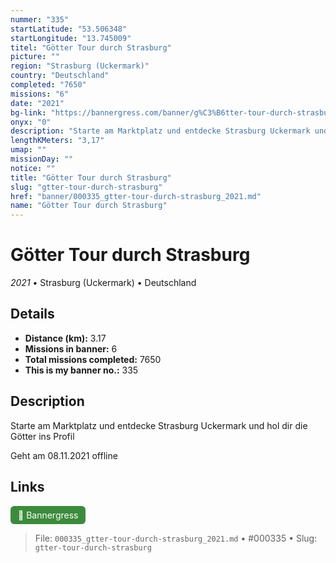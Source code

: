 ```yaml
---
nummer: "335"
startLatitude: "53.506348"
startLongitude: "13.745009"
titel: "Götter Tour durch Strasburg"
picture: ""
region: "Strasburg (Uckermark)"
country: "Deutschland"
completed: "7650"
missions: "6"
date: "2021"
bg-link: "https://bannergress.com/banner/g%C3%B6tter-tour-durch-strasburg-8cf3"
onyx: "0"
description: "Starte am Marktplatz und entdecke Strasburg Uckermark und hol dir die Götter ins Profil\n\nGeht am 08.11.2021 offline"
lengthKMeters: "3,17"
umap: ""
missionDay: ""
notice: ""
title: "Götter Tour durch Strasburg"
slug: "gtter-tour-durch-strasburg"
href: "banner/000335_gtter-tour-durch-strasburg_2021.md"
name: "Götter Tour durch Strasburg"
---
```

# Götter Tour durch Strasburg

*2021* • Strasburg (Uckermark) • Deutschland





## Details
- **Distance (km):** 3.17
- **Missions in banner:** 6
- **Total missions completed:** 7650
- **This is my banner no.:** 335



## Description
Starte am Marktplatz und entdecke Strasburg Uckermark und hol dir die Götter ins Profil

Geht am 08.11.2021 offline



## Links
<a href="https://bannergress.com/banner/g%C3%B6tter-tour-durch-strasburg-8cf3" target="_blank" style="display:inline-block;margin-right:8px;padding:6px 12px;background:#3c8b3c;color:#fff;text-decoration:none;border-radius:6px;">🔗 Bannergress</a>



> File: `000335_gtter-tour-durch-strasburg_2021.md`
> • #000335
> • Slug: `gtter-tour-durch-strasburg`
